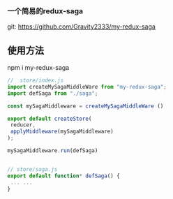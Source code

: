 ### 一个简易的redux-saga
 git: https://github.com/Gravity2333/my-redux-saga

 ## 使用方法
 npm i my-redux-saga


 
 ```javascript
 //  store/index.js
 import createMySagaMiddleWare from "my-redux-saga";
import defSaga from "./saga";

const mySagaMiddleware = createMySagaMiddleWare ()

export default createStore(
  reducer,
  applyMiddleware(mySagaMiddleware)
);

mySagaMiddleware.run(defSaga)


// store/saga.js
export default function* defSaga() {
  ... ... 
}

 ```